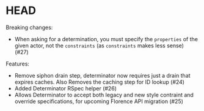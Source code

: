 # HEAD

Breaking changes:
- When asking for a determination, you must specify the `properties` of the given actor, not the `constraints` (as `constraints` makes less sense) (#27)

Features:
- Remove siphon drain step, determinator now requires just a drain that expires caches. Also Removes the caching step for ID lookup (#24)
- Added Determinator RSpec helper (#26)
- Allows Determinator to accept both legacy and new style contraint and override specifications, for upcoming Florence API migration (#25)
